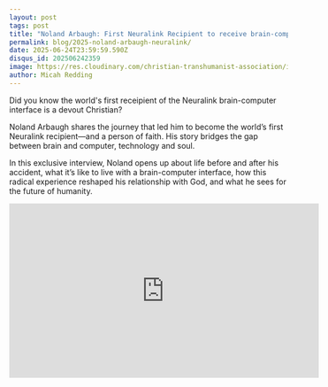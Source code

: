 ```yaml
---
layout: post
tags: post
title: "Noland Arbaugh: First Neuralink Recipient to receive brain-computer interface"
permalink: blog/2025-noland-arbaugh-neuralink/
date: 2025-06-24T23:59:59.590Z
disqus_id: 202506242359
image: https://res.cloudinary.com/christian-transhumanist-association/image/upload/v1751292628/noland-arbaugh-1.png
author: Micah Redding
---
```


Did you know the world's first receipient of the Neuralink brain-computer interface is a devout Christian?

Noland Arbaugh shares the journey that led him to become the world’s first Neuralink recipient—and a person of faith. His story bridges the gap between brain and computer, technology and soul.

In this exclusive interview, Noland opens up about life before and after his accident, what it’s like to live with a brain-computer interface, how this radical experience reshaped his relationship with God, and what he sees for the future of humanity.

<iframe width="560" height="315" src="https://www.youtube.com/embed/xw2Y258hCpU?si=qcgTrOXVSD1XvzmB" title="YouTube video player" frameborder="0" allow="accelerometer; autoplay; clipboard-write; encrypted-media; gyroscope; picture-in-picture; web-share" referrerpolicy="strict-origin-when-cross-origin" allowfullscreen></iframe>

